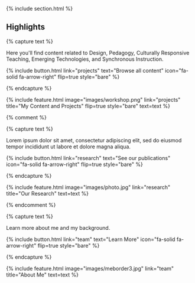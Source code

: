 ---
---

{% include section.html %}

## Highlights

{% capture text %}

Here you'll find content related to Design, Pedagogy, Culturally Responsive Teaching, Emerging Technologies, and Synchronous Instruction.

{%
  include button.html
  link="projects"
  text="Browse all content"
  icon="fa-solid fa-arrow-right"
  flip=true
  style="bare"
%}

{% endcapture %}

{%
  include feature.html
  image="images/workshop.png"
  link="projects"
  title="My Content and Projects"
  flip=true
  style="bare"
  text=text
%}


{% comment %}

{% capture text %}

Lorem ipsum dolor sit amet, consectetur adipiscing elit, sed do eiusmod tempor incididunt ut labore et dolore magna aliqua.

{%
  include button.html
  link="research"
  text="See our publications"
  icon="fa-solid fa-arrow-right"
  flip=true
  style="bare"
%}

{% endcapture %}

{%
  include feature.html
  image="images/photo.jpg"
  link="research"
  title="Our Research"
  text=text
%}

{% endcomment %}

{% capture text %}

Learn more about me and my background.

{%
  include button.html
  link="team"
  text="Learn More"
  icon="fa-solid fa-arrow-right"
  flip=true
  style="bare"
%}

{% endcapture %}

{%
  include feature.html
  image="images/meborder3.jpg"
  link="team"
  title="About Me"
  text=text
%}
